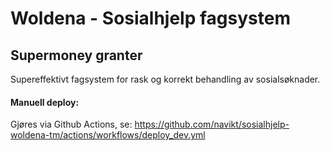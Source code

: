 # Woldena - Sosialhjelp fagsystem
## Supermoney granter
Supereffektivt fagsystem for rask og korrekt behandling av sosialsøknader.

#### Manuell deploy:
Gjøres via Github Actions, se: https://github.com/navikt/sosialhjelp-woldena-tm/actions/workflows/deploy_dev.yml
